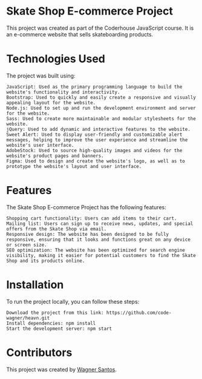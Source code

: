# Skate Shop E-commerce Project

This project was created as part of the Coderhouse JavaScript course. It is an e-commerce website that sells skateboarding products.

# Technologies Used

The project was built using:

    JavaScript: Used as the primary programming language to build the website's functionality and interactivity.
    Bootstrap: Used to quickly and easily create a responsive and visually appealing layout for the website.
    Node.js: Used to set up and run the development environment and server for the website.
    Sass: Used to create more maintainable and modular stylesheets for the website.
    jQuery: Used to add dynamic and interactive features to the website.
    Sweet Alert: Used to display user-friendly and customizable alert messages, helping to improve the user experience and streamline the website's user interface.
    AdobeStock: Used to source high-quality images and videos for the website's product pages and banners.
    Figma: Used to design and create the website's logo, as well as to prototype the website's layout and user interface.

# Features

The Skate Shop E-commerce Project has the following features:

    Shopping cart functionality: Users can add items to their cart.
    Mailing list: Users can sign up to receive news, updates, and special offers from the Skate Shop via email.
    Responsive design: The website has been designed to be fully responsive, ensuring that it looks and functions great on any device or screen size.
    SEO optimization: The website has been optimized for search engine visibility, making it easier for potential customers to find the Skate Shop and its products online.

# Installation

To run the project locally, you can follow these steps:

    Download the project from this link: https://github.com/code-wagner/heavn.git
    Install dependencies: npm install
    Start the development server: npm start

# Contributors

This project was created by [Wagner Santos](https://github.com/code-wagner).

